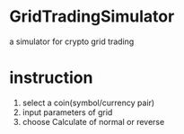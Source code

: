 # GridTradingSimulator
a simulator for crypto grid trading

# instruction
1. select a coin(symbol/currency pair)
2. input parameters of grid
3. choose Calculate of normal or reverse

